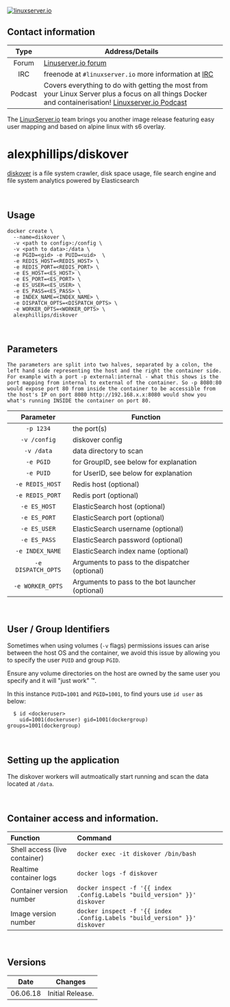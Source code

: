 [linuxserverurl]: https://linuxserver.io
[forumurl]: https://forum.linuxserver.io
[ircurl]: https://www.linuxserver.io/irc/
[podcasturl]: https://www.linuxserver.io/podcast/
[appurl]: www.example.com
[hub]: https://hub.docker.com/r/example/example/


[![linuxserver.io](https://raw.githubusercontent.com/linuxserver/docker-templates/master/linuxserver.io/img/linuxserver_medium.png?v=4&s=4000)][linuxserverurl]


## Contact information

| Type | Address/Details |
| :---: | --- |
| Forum | [Linuserver.io forum][forumurl] |
| IRC | freenode at `#linuxserver.io` more information at [IRC][ircurl] |
| Podcast | Covers everything to do with getting the most from your Linux Server plus a focus on all things Docker and containerisation! [Linuxserver.io Podcast][podcasturl] |


The [LinuxServer.io][linuxserverurl] team brings you another image release featuring easy user mapping and based on alpine linux with s6 overlay.

# alexphillips/diskover

[diskover](https://github.com/shirosaidev/diskover) is a file system crawler, disk space usage, file search engine and file system analytics powered by Elasticsearch

&nbsp;

## Usage

```
docker create \
  --name=diskover \
  -v <path to config>:/config \
  -v <path to data>:/data \
  -e PGID=<gid> -e PUID=<uid>  \
  -e REDIS_HOST=<REDIS_HOST> \
  -e REDIS_PORT=<REDIS_PORT> \
  -e ES_HOST=<ES_HOST> \
  -e ES_PORT=<ES_PORT> \
  -e ES_USER=<ES_USER> \
  -e ES_PASS=<ES_PASS> \
  -e INDEX_NAME=<INDEX_NAME> \
  -e DISPATCH_OPTS=<DISPATCH_OPTS> \
  -e WORKER_OPTS=<WORKER_OPTS> \
  alexphillips/diskover
```

&nbsp;

## Parameters

`The parameters are split into two halves, separated by a colon, the left hand side representing the host and the right the container side.
For example with a port -p external:internal - what this shows is the port mapping from internal to external of the container.
So -p 8080:80 would expose port 80 from inside the container to be accessible from the host's IP on port 8080
http://192.168.x.x:8080 would show you what's running INSIDE the container on port 80.`

| Parameter | Function |
| :---: | --- |
| `-p 1234` | the port(s) |
| `-v /config` | diskover config |
| `-v /data` | data directory to scan |
| `-e PGID` | for GroupID, see below for explanation |
| `-e PUID` | for UserID, see below for explanation |
| `-e REDIS_HOST` | Redis host (optional) |
| `-e REDIS_PORT` | Redis port (optional) |
| `-e ES_HOST` | ElasticSearch host (optional) |
| `-e ES_PORT` | ElasticSearch port (optional) |
| `-e ES_USER` | ElasticSearch username (optional) |
| `-e ES_PASS` | ElasticSearch password (optional) |
| `-e INDEX_NAME` | ElasticSearch index name (optional) |
| `-e DISPATCH_OPTS` | Arguments to pass to the dispatcher (optional) |
| `-e WORKER_OPTS` | Arguments to pass to the bot launcher (optional) |

&nbsp;

## User / Group Identifiers

Sometimes when using volumes (`-v` flags) permissions issues can arise between the host OS and the container, we avoid this issue by allowing you to specify the user `PUID` and group `PGID`.

Ensure any volume directories on the host are owned by the same user you specify and it will "just work" &trade;.

In this instance `PUID=1001` and `PGID=1001`, to find yours use `id user` as below:

```
  $ id <dockeruser>
    uid=1001(dockeruser) gid=1001(dockergroup) groups=1001(dockergroup)
```

&nbsp;

## Setting up the application

The diskover workers will autmoatically start running and scan the data located at `/data`.


&nbsp;

## Container access and information.

| Function | Command |
| :--- | :--- |
| Shell access (live container) | `docker exec -it diskover /bin/bash` |
| Realtime container logs | `docker logs -f diskover` |
| Container version number | `docker inspect -f '{{ index .Config.Labels "build_version" }}' diskover` |
| Image version number |  `docker inspect -f '{{ index .Config.Labels "build_version" }}' diskover` |

&nbsp;

## Versions

|  Date | Changes |
| :---: | --- |
| 06.06.18 |  Initial Release. |

